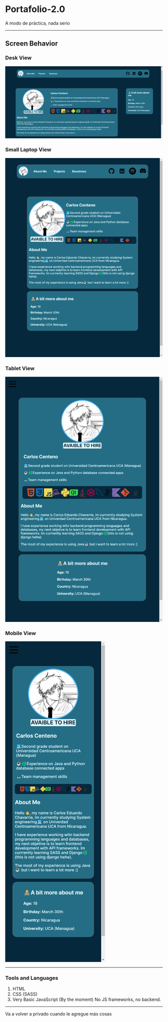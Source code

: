 # Portafolio-2.0
A modo de práctica, nada serio

----
## Screen Behavior
### Desk View
![Desk View](https://github.com/EdCenten0/Imgs/blob/master/Portafolio%202.0/Captura%20de%20pantalla%202023-06-11%20001824.png)

### Small Laptop View
![Small Laptop View](https://github.com/EdCenten0/Imgs/blob/master/Portafolio%202.0/screenshot-1686464442651.jpeg)

### Tablet View
![Tablet View](https://github.com/EdCenten0/Imgs/blob/master/Portafolio%202.0/screenshot-1686464383117.jpeg)

### Mobile View
![Mobile View](https://github.com/EdCenten0/Imgs/blob/master/Portafolio%202.0/screenshot-1686464425835.jpeg)

------
### Tools and Languages
1. HTML
2. CSS (SASS)
3. Very Basic JavaScript (By the moment)
No JS frameworks, no backend.

-------
Va a volver a privado cuando le agregue más cosas
